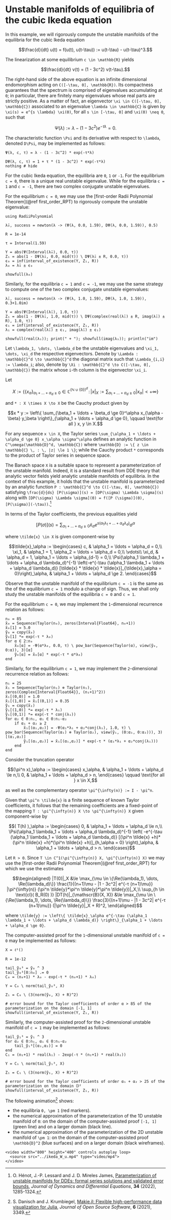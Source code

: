 # Unstable manifolds of equilibria of the cubic Ikeda equation

In this example, we will rigorously compute the unstable manifolds of the equilibria for the cubic Ikeda equation

```math
\frac{d}{dt} u(t) = f(u(t), u(t-\tau)) := u(t-\tau) - u(t-\tau)^3.
```

The linearization at some equilibrium ``c \in \mathbb{R}`` yields

```math
\frac{d}{dt} v(t) = (1 - 3c^2) v(t-\tau).
```

The right-hand side of the above equation is an infinite dimensional endomorphism acting on ``C([-\tau, 0], \mathbb{R})``. Its compactness guarantees that the spectrum is comprised of eigenvalues accumulating at ``0``; in particular, there are finitely many eigenvalues whose real parts are strictly positive. As a matter of fact, an eigenvector ``\xi \in C([-\tau, 0], \mathbb{C})`` associated to an eigenvalue ``\lambda \in \mathbb{C}`` is given by ``\xi(s) = e^{s \lambda} \xi(0)``, for all ``s \in [-\tau, 0]`` and ``\xi(0) \neq 0``, such that

```math
\Psi(\lambda) := \lambda - (1 - 3c^2) e^{-\tau \lambda} = 0.
```

The characteristic function ``\Psi`` and its derivative with respect to ``\lambda``, denoted ``D\Psi``, may be implemented as follows:

```@example ikeda_W_u
Ψ(λ, c, τ) = λ - (1 - 3c^2) * exp(-τ*λ)

DΨ(λ, c, τ) = 1 + τ * (1 - 3c^2) * exp(-τ*λ)
nothing # hide
```

For the cubic Ikeda equation, the equilibria are ``0``, ``1`` or ``-1``. For the equilibrium ``c = 0``, there is a unique real unstable eigenvalue. While for the equilibria ``c = 1`` and ``c = -1``, there are two complex conjugate unstable eigenvalues.

For the equilibrium ``c = 0``, we may use the [first-order Radii Polynomial Theorem](@ref first_order_RPT) to rigorously compute the unstable eigenvalue:

```@example ikeda_W_u
using RadiiPolynomial

λ̄₀, success = newton(λ -> (Ψ(λ, 0.0, 1.59), DΨ(λ, 0.0, 1.59)), 0.5)

R = 1e-14

τ = Interval(1.59)

Y = abs(Ψ(Interval(λ̄₀), 0.0, τ))
Z₁ = abs(1 - DΨ(λ̄₀, 0.0, mid(τ)) \ DΨ(λ̄₀ ± R, 0.0, τ))
ϵ₀ = inf(interval_of_existence(Y, Z₁, R))
λ₀ = λ̄₀ ± ϵ₀

showfull(λ₀)
```

Similarly, for the equilibria ``c = 1`` and ``c = -1``, we may use the same strategy to compute one of the two complex conjugate unstable eigenvalues:

```@example ikeda_W_u
λ̄₁, success = newton(λ -> (Ψ(λ, 1.0, 1.59), DΨ(λ, 1.0, 1.59)), 0.3+1.0im)

Y = abs(Ψ(Interval(λ̄₁), 1.0, τ))
Z₁ = abs(1 - DΨ(λ̄₁, 1.0, mid(τ)) \ DΨ(complex(real(λ̄₁) ± R, imag(λ̄₁) ± R), 1.0, τ))
ϵ₁ = inf(interval_of_existence(Y, Z₁, R))
λ₁ = complex(real(λ̄₁) ± ϵ₁, imag(λ̄₁) ± ϵ₁)

showfull(real(λ₁)); print(" + "); showfull(imag(λ₁)); println("im")
```

Let ``\lambda_1, \dots, \lambda_d`` be the unstable eigenvalues and ``\xi_1, \dots, \xi_d`` the respective eigenvectors. Denote by ``\Lambda : \mathbb{C}^d \to \mathbb{C}^d`` the diagonal matrix such that ``\Lambda_{i,i} := \lambda_i``; also, denote by ``\Xi : \mathbb{C}^d \to C([-\tau, 0], \mathbb{C})`` the matrix whose ``i``-th column is the eigenvector ``\xi_i``.

Let

```math
X := \left\{ \{ x_\alpha \}_{\alpha_1 + \ldots + \alpha_d \ge 0} \in \mathbb{C}^{(\mathbb{N} \cup \{0\})^d} \, : \, | x |_X := \sum_{\alpha_1 + \ldots + \alpha_d \ge 0} |x_\alpha| < +\infty \right\}
```

and ``* : X \times X \to X`` be the Cauchy product given by

```math
x * y := \left\{ \sum_{\beta_1 + \ldots + \beta_d \ge 0}^\alpha x_{\alpha - \beta} y_\beta \right\}_{\alpha_1 + \ldots + \alpha_d \ge 0}, \qquad \text{for all } x, y \in X.
```

For any sequence ``x \in X``, the Taylor series ``\sum_{\alpha_1 + \ldots + \alpha_d \ge 0} x_\alpha \sigma^\alpha`` defines an analytic function in ``C^\omega(\mathbb{D}^d, \mathbb{C})`` where ``\mathbb{D} := \{ z \in \mathbb{C} \, : \, |z| \le 1 \}``; while the Cauchy product ``*`` corresponds to the product of Taylor series in sequence space.

The Banach space ``X`` is a suitable space to represent a parameterization of the unstable manifold. Indeed, it is a standard result from DDE theory that analytic vector fields yield analytic unstable manifolds of equilibria. In the context of this example, it holds that the unstable manifold is parameterized by an analytic function ``P : \mathbb{C}^d \to C([-\tau, 0], \mathbb{C})`` satisfying ``\frac{d}{ds} [P(\sigma)](s) = [DP(\sigma) \Lambda \sigma](s)`` along with ``[DP(\sigma) \Lambda \sigma](0) = f([P (\sigma)](0), [P(\sigma)](-\tau))``.[^1]

[^1]: O. Hénot, J.-P. Lessard and J. D. Mireles James, [Parameterization of unstable manifolds for DDEs: formal series solutions and validated error bounds](https://doi.org/10.1007/s10884-021-10002-8), *Journal of Dynamics and Differential Equations*, **34** (2022), 1285-1324.

In terms of the Taylor coefficients, the previous equalities yield

```math
[P(\sigma)](s) = \sum_{\alpha_1 + \ldots + \alpha_d \ge 0} \tilde{x}_\alpha e^{s (\alpha_1 \lambda_1 + \ldots + \alpha_d \lambda_d)} \sigma^\alpha
```

where ``\tilde{x} \in X`` is given component-wise by

```math
\tilde{x}_\alpha :=
\begin{cases}
c, & \alpha_1 = \ldots = \alpha_d = 0,\\
\xi_1, & \alpha_1 = 1, \alpha_2 = \ldots = \alpha_d = 0,\\
\vdots\\
\xi_d, & \alpha_d = 1, \alpha_1 = \ldots = \alpha_{d-1} = 0,\\
\Psi(\alpha_1 \lambda_1 + \ldots + \alpha_d \lambda_d)^{-1} \left(-e^{-\tau (\alpha_1 \lambda_1 + \ldots + \alpha_d \lambda_d)} [\tilde{x} * \tilde{x} * \tilde{x}]_{\tilde{x}_\alpha = 0}\right)_\alpha, & \alpha_1 + \ldots + \alpha_d \ge 2.
\end{cases}
```

Observe that the unstable manifold of the equilibrium ``c = -1`` is the same as the of the equilibrium ``c = 1`` modulo a change of sign. Thus, we shall only study the unstable manifolds of the equilibria ``c = 0`` and ``c = 1``.

For the equilibrium ``c = 0``, we may implement the ``1``-dimensional recurrence relation as follows:

```@example ikeda_W_u
n₀ = 85
x̃₀ = Sequence(Taylor(n₀), zeros(Interval{Float64}, n₀+1))
x̃₀[1] = 5.0
ỹ₀ = copy(x̃₀)
ỹ₀[1] *= exp(-τ * λ₀)
for α ∈ 2:n₀
    x̃₀[α] = -Ψ(α*λ₀, 0.0, τ) \ pow_bar(Sequence(Taylor(α), view(ỹ₀, 0:α)), 3)[α]
    ỹ₀[α] = x̃₀[α] * exp(-τ * α*λ₀)
end
```

Similarly, for the equilibrium ``c = 1``, we may implement the ``2``-dimensional recurrence relation as follows:

```@example ikeda_W_u
n₁ = 25
x̃₁ = Sequence(Taylor(n₁) ⊗ Taylor(n₁), zeros(Complex{Interval{Float64}}, (n₁+1)^2))
x̃₁[(0,0)] = 1.0
x̃₁[(1,0)] = x̃₁[(0,1)] = 0.35
ỹ₁ = copy(x̃₁)
ỹ₁[(1,0)] *= exp(-τ * λ₁)
ỹ₁[(0,1)] *= exp(-τ * conj(λ₁))
for α₂ ∈ 0:n₁, α₁ ∈ 0:n₁-α₂
    if α₁ + α₂ ≥ 2
        x̃₁[(α₁,α₂)] = -Ψ(α₁*λ₁ + α₂*conj(λ₁), 1.0, τ) \ pow_bar(Sequence(Taylor(α₁) ⊗ Taylor(α₂), view(ỹ₁, (0:α₁, 0:α₂))), 3)[(α₁,α₂)]
        ỹ₁[(α₁,α₂)] = x̃₁[(α₁,α₂)] * exp(-τ * (α₁*λ₁ + α₂*conj(λ₁)))
    end
end
```

Consider the truncation operator

```math
(\pi^n x)_\alpha :=
\begin{cases} x_\alpha, & \alpha_1 + \ldots + \alpha_d \le n,\\
0, & \alpha_1 + \ldots + \alpha_d > n,
\end{cases}
\qquad \text{for all } x \in X,
```

as well as the complementary operator ``\pi^{\infty(n)} := I - \pi^n``.

Given that ``\pi^n \tilde{x}`` is a finite sequence of known Taylor coefficients, it follows that the remaining coefficients are a fixed-point of the mapping ``T : \pi^{\infty(n)} X \to \pi^{\infty(n)} X`` given component-wise by

```math
( T(h) )_\alpha :=
\begin{cases}
0, & \alpha_1 + \ldots + \alpha_d \le n,\\
\Psi(\alpha_1 \lambda_1 + \ldots + \alpha_d \lambda_d)^{-1} \left( -e^{-\tau (\alpha_1 \lambda_1 + \ldots + \alpha_d \lambda_d)} [(\pi^n \tilde{x} +h)*(\pi^n \tilde{x} +h)*(\pi^n \tilde{x} +h)]_{h_\alpha = 0} \right)_\alpha, & \alpha_1 + \ldots + \alpha_d > n.
\end{cases}
```

Let ``R > 0``. Since ``T \in C^1(\pi^{\infty(n)} X, \pi^{\infty(n)} X)`` we may use the [first-order Radii Polynomial Theorem](@ref first_order_RPT) for which we use the estimates

```math
\begin{aligned}
|T(0)|_X &\le \max_{\mu \in \{\Re(\lambda_1), \dots, \Re(\lambda_d)\}} \frac{1}{(n+1)\mu - |1 - 3c^2| e^{-τ (n+1)\mu}} |\pi^{\infty(n)} (\pi^n \tilde{y}*\pi^n \tilde{y}*\pi^n \tilde{y})|_X,\\
\sup_{h \in \text{cl}( B_R(0) )} |DT(h)|_{\mathscr{B}(X, X)} &\le \max_{\mu \in \{\Re(\lambda_1), \dots, \Re(\lambda_d)\}} \frac{3}{(n+1)\mu - |1 - 3c^2| e^{-τ (n+1)\mu}} (|\pi^n \tilde{y}|_X + R)^2,
\end{aligned}
```

where ``\tilde{y} := \left\{ \tilde{x}_\alpha e^{-\tau (\alpha_1 \lambda_1 + \ldots + \alpha_d \lambda_d)} \right\}_{\alpha_1 + \ldots + \alpha_d \ge 0}``.

The computer-assisted proof for the ``1``-dimensional unstable manifold of ``c = 0`` may be implemented as follows:

```@example ikeda_W_u
X = ℓ¹()

R = 1e-12

tail_ỹ₀³ = ỹ₀ ^ 3
tail_ỹ₀³[0:n₀] .= 0
C₀ = (n₀+1) * λ₀ - exp(-τ * (n₀+1) * λ₀)

Y = C₀ \ norm(tail_ỹ₀³, X)

Z₁ = C₀ \ (3(norm(ỹ₀, X) + R)^2)

# error bound for the Taylor coefficients of order α > 85 of the parameterization on the domain [-1, 1]
showfull(interval_of_existence(Y, Z₁, R))
```

Similarly, the computer-assisted proof for the ``2``-dimensional unstable manifold of ``c = 1`` may be implemented as follows:

```@example ikeda_W_u
tail_ỹ₁³ = ỹ₁ ^ 3
for α₂ ∈ 0:n₁, α₁ ∈ 0:n₁-α₂
    tail_ỹ₁³[(α₁,α₂)] = 0
end
C₁ = (n₁+1) * real(λ₁) - 2exp(-τ * (n₁+1) * real(λ₁))

Y = C₁ \ norm(tail_ỹ₁³, X)

Z₁ = C₁ \ (3(norm(ỹ₁, X) + R)^2)

# error bound for the Taylor coefficients of order α₁ + α₂ > 25 of the parameterization on the domain 𝔻²
showfull(interval_of_existence(Y, Z₁, R))
```

The following animation[^2] shows:
- the equilibria ``0, \pm 1`` (red markers).
- the numerical approximation of the parameterization of the 1D unstable manifold of ``0``: on the domain of the computer-assisted proof ``[-1, 1]`` (green line) and on a larger domain (black line).
- the numerical approximation of the parameterization of the 2D unstable manifold of ``\pm 1``: on the domain of the computer-assisted proof ``\mathbb{D}^2`` (blue surfaces) and on a larger domain (black wireframes).

[^2]: S. Danisch and J. Krumbiegel, [Makie.jl: Flexible high-performance data visualization for Julia](https://doi.org/10.21105/joss.03349), *Journal of Open Source Software*, **6** (2021), 3349.

```@raw html
<video width="800" height="400" controls autoplay loop>
  <source src="../ikeda_W_u.mp4" type="video/mp4">
</video>
```
